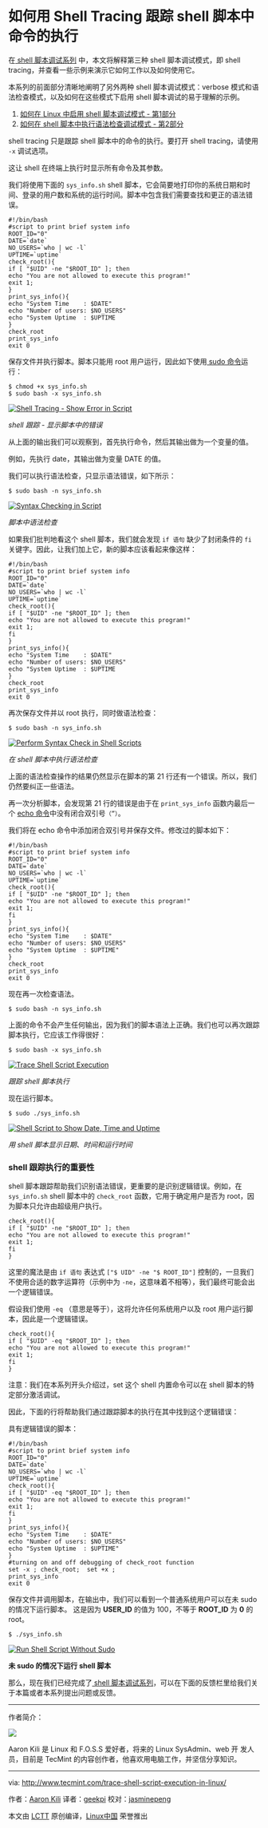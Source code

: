 如何用 Shell Tracing 跟踪 shell 脚本中命令的执行
============================================================

在[ shell 脚本调试系列][3] 中，本文将解释第三种 shell 脚本调试模式，即 shell tracing，并查看一些示例来演示它如何工作以及如何使用它。

本系列的前面部分清晰地阐明了另外两种 shell 脚本调试模式：verbose 模式和语法检查模式，以及如何在这些模式下启用 shell 脚本调试的易于理解的示例。

1. [如何在 Linux 中启用 shell 脚本调试模式 - 第1部分][1]
2. [如何在 shell 脚本中执行语法检查调试模式 - 第2部分][2]

shell tracing 只是跟踪 shell 脚本中的命令的执行。要打开 shell tracing，请使用 `-x` 调试选项。

这让 shell 在终端上执行时显示所有命令及其参数。

我们将使用下面的 `sys_info.sh` shell 脚本，它会简要地打印你的系统日期和时间、登录的用户数和系统的运行时间。脚本中包含我们需要查找和更正的语法错误。

```
#!/bin/bash
#script to print brief system info
ROOT_ID="0"
DATE=`date`
NO_USERS=`who | wc -l`
UPTIME=`uptime`
check_root(){
if [ "$UID" -ne "$ROOT_ID" ]; then
echo "You are not allowed to execute this program!"
exit 1;    
}
print_sys_info(){
echo "System Time    : $DATE"
echo "Number of users: $NO_USERS"
echo "System Uptime  : $UPTIME
}
check_root
print_sys_info
exit 0
```

保存文件并执行脚本。脚本只能用 root 用户运行，因此如下使用[ sudo 命令][4]运行：

```
$ chmod +x sys_info.sh
$ sudo bash -x sys_info.sh
```
[
 ![Shell Tracing - Show Error in Script](http://www.tecmint.com/wp-content/uploads/2016/12/Shell-Tracing-Errors.png) 
][5]

*shell 跟踪 - 显示脚本中的错误*

从上面的输出我们可以观察到，首先执行命令，然后其输出做为一个变量的值。

例如，先执行 date，其输出做为变量 DATE 的值。

我们可以执行语法检查，只显示语法错误，如下所示：

```
$ sudo bash -n sys_info.sh 
```
[
 ![Syntax Checking in Script](http://www.tecmint.com/wp-content/uploads/2016/12/Syntax-Checking-in-Script.png) 
][6]

*脚本中语法检查*

如果我们批判地看这个 shell 脚本，我们就会发现 `if 语句` 缺少了封闭条件的 `fi` 关键字。因此，让我们加上它，新的脚本应该看起来像这样：

```
#!/bin/bash
#script to print brief system info
ROOT_ID="0"
DATE=`date`
NO_USERS=`who | wc -l`
UPTIME=`uptime`
check_root(){
if [ "$UID" -ne "$ROOT_ID" ]; then
echo "You are not allowed to execute this program!"
exit 1;
fi    
}
print_sys_info(){
echo "System Time    : $DATE"
echo "Number of users: $NO_USERS"
echo "System Uptime  : $UPTIME
}
check_root
print_sys_info
exit 0
```

再次保存文件并以 root 执行，同时做语法检查：

```
$ sudo bash -n sys_info.sh
```
[
 ![Perform Syntax Check in Shell Scripts](http://www.tecmint.com/wp-content/uploads/2016/12/Syntax-Check-in-Shell-Scripts.png) 
][7]

*在 shell 脚本中执行语法检查*

上面的语法检查操作的结果仍然显示在脚本的第 21 行还有一个错误。所以，我们仍然要纠正一些语法。

再一次分析脚本，会发现第 21 行的错误是由于在 `print_sys_info` 函数内最后一个 [echo 命令][8]中没有闭合双引号`（”）`。

我们将在 echo 命令中添加闭合双引号并保存文件。修改过的脚本如下：

```
#!/bin/bash
#script to print brief system info
ROOT_ID="0"
DATE=`date`
NO_USERS=`who | wc -l`
UPTIME=`uptime`
check_root(){
if [ "$UID" -ne "$ROOT_ID" ]; then
echo "You are not allowed to execute this program!"
exit 1;
fi
}
print_sys_info(){
echo "System Time    : $DATE"
echo "Number of users: $NO_USERS"
echo "System Uptime  : $UPTIME"
}
check_root
print_sys_info
exit 0
```

现在再一次检查语法。

```
$ sudo bash -n sys_info.sh
```

上面的命令不会产生任何输出，因为我们的脚本语法上正确。我们也可以再次跟踪脚本执行，它应该工作得很好：

```
$ sudo bash -x sys_info.sh
```
[
 ![Trace Shell Script Execution](http://www.tecmint.com/wp-content/uploads/2016/12/Trace-Shell-Execution.png) 
][9]

*跟踪 shell 脚本执行*

现在运行脚本。

```
$ sudo ./sys_info.sh
```
[
 ![Shell Script to Show Date, Time and Uptime](http://www.tecmint.com/wp-content/uploads/2016/12/Script-to-Show-Date-and-Uptime.png) 
][10]

*用 shell 脚本显示日期、时间和运行时间*

### shell 跟踪执行的重要性

shell 脚本跟踪帮助我们识别语法错误，更重要的是识别逻辑错误。例如，在`sys_info.sh` shell 脚本中的 `check_root` 函数，它用于确定用户是否为 root，因为脚本只允许由超级用户执行。

```
check_root(){
if [ "$UID" -ne "$ROOT_ID" ]; then
echo "You are not allowed to execute this program!"
exit 1;
fi
}
```

这里的魔法是由 `if 语句` 表达式 `["$ UID" -ne "$ ROOT_ID"]` 控制的，一旦我们不使用合适的数字运算符（示例中为 `-ne`，这意味着不相等），我们最终可能会出一个逻辑错误。

假设我们使用 `-eq` （意思是等于），这将允许任何系统用户以及 root 用户运行脚本，因此是一个逻辑错误。

```
check_root(){
if [ "$UID" -eq "$ROOT_ID" ]; then
echo "You are not allowed to execute this program!"
exit 1;
fi
}
```

注意：我们在本系列开头介绍过，set 这个 shell 内置命令可以在 shell 脚本的特定部分激活调试。

因此，下面的行将帮助我们通过跟踪脚本的执行在其中找到这个逻辑错误：

具有逻辑错误的脚本：

```
#!/bin/bash
#script to print brief system info
ROOT_ID="0"
DATE=`date`
NO_USERS=`who | wc -l`
UPTIME=`uptime`
check_root(){
if [ "$UID" -eq "$ROOT_ID" ]; then
echo "You are not allowed to execute this program!"
exit 1;
fi
}
print_sys_info(){
echo "System Time    : $DATE"
echo "Number of users: $NO_USERS"
echo "System Uptime  : $UPTIME"
}
#turning on and off debugging of check_root function
set -x ; check_root;  set +x ;
print_sys_info
exit 0
```

保存文件并调用脚本，在输出中，我们可以看到一个普通系统用户可以在未 sudo 的情况下运行脚本。 这是因为 **USER_ID** 的值为 100，不等于 **ROOT_ID** 为 **0** 的 root。

```
$ ./sys_info.sh
```
[
 ![Run Shell Script Without Sudo](http://www.tecmint.com/wp-content/uploads/2016/12/Run-Shell-Script-Without-Sudo.png) 
][11]

**未 sudo 的情况下运行 shell 脚本**

那么，现在我们已经完成了[ shell 脚本调试系列][12]，可以在下面的反馈栏里给我们关于本篇或者本系列提出问题或反馈。

--------------------------------------------------------------------------------

作者简介：

![](http://1.gravatar.com/avatar/4e444ab611c7b8c7bcb76e58d2e82ae0?s=128&d=blank&r=g)

Aaron Kili 是 Linux 和 F.O.S.S 爱好者，将来的 Linux SysAdmin、web 开 发人员，目前是 TecMint 的内容创作者，他喜欢用电脑工作，并坚信分享知识。

--------------------------------------------------------------------------------

via: http://www.tecmint.com/trace-shell-script-execution-in-linux/

作者：[Aaron Kili][a]
译者：[geekpi](https://github.com/geekpi)
校对：[jasminepeng](https://github.com/jasminepeng)

本文由 [LCTT](https://github.com/LCTT/TranslateProject) 原创编译，[Linux中国](https://linux.cn/) 荣誉推出

[a]:http://www.tecmint.com/author/aaronkili/
[1]:http://www.tecmint.com/enable-shell-debug-mode-linux/
[2]:http://www.tecmint.com/check-syntax-in-shell-script/
[3]:http://www.tecmint.com/enable-shell-debug-mode-linux/
[4]:http://www.tecmint.com/su-vs-sudo-and-how-to-configure-sudo-in-linux/
[5]:http://www.tecmint.com/wp-content/uploads/2016/12/Shell-Tracing-Errors.png
[6]:http://www.tecmint.com/wp-content/uploads/2016/12/Syntax-Checking-in-Script.png
[7]:http://www.tecmint.com/wp-content/uploads/2016/12/Syntax-Check-in-Shell-Scripts.png
[8]:http://www.tecmint.com/echo-command-in-linux/
[9]:http://www.tecmint.com/wp-content/uploads/2016/12/Trace-Shell-Execution.png
[10]:http://www.tecmint.com/wp-content/uploads/2016/12/Script-to-Show-Date-and-Uptime.png
[11]:http://www.tecmint.com/wp-content/uploads/2016/12/Run-Shell-Script-Without-Sudo.png
[12]:http://www.tecmint.com/enable-shell-debug-mode-linux/
